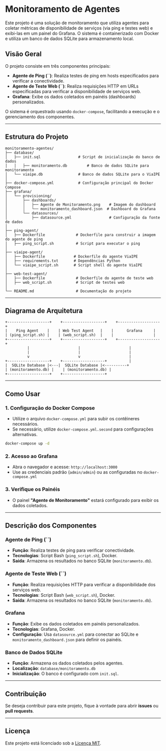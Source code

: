 # Monitoramento de Agentes

Este projeto é uma solução de monitoramento que utiliza agentes para coletar métricas de disponibilidade de serviços (via ping e testes web) e exibi-las em um painel do Grafana. O sistema é containerizado com Docker e utiliza um banco de dados SQLite para armazenamento local.

## Visão Geral

O projeto consiste em três componentes principais:

- **Agente de Ping (**``**)**: Realiza testes de ping em hosts especificados para verificar a conectividade.
- **Agente de Teste Web (**``**)**: Realiza requisições HTTP em URLs especificadas para verificar a disponibilidade de serviços web.
- **Grafana**: Exibe os dados coletados em painéis (dashboards) personalizados.

O sistema é orquestrado usando `docker-compose`, facilitando a execução e o gerenciamento dos componentes.

---

## Estrutura do Projeto

```plaintext
monitoramento-agentes/
├── database/
│   ├── init.sql                 # Script de inicialização do banco de dados
│   │   ├── monitoramento.db         # Banco de dados SQLite para monitoramento
│   └── viaipe.db                # Banco de dados SQLite para o ViaIPE
│
├── docker-compose.yml           # Configuração principal do Docker Compose
├── grafana/
│   └── provisioning/
│       ├── dashboards/
│       │   ├── Agente de Monitoramento.png    # Imagem do dashboard
│       │   └── monitoramento_dashboard.json  # Dashboard do Grafana
│       └── datasources/
│           ├── datasource.yml                 # Configuração da fonte de dados
│
├── ping-agent/
│   ├── Dockerfile              # Dockerfile para construir a imagem do agente de ping
│   ├── ping_script.sh          # Script para executar o ping
│
├── viaipe-agent/
│   ├── Dockerfile             # Dockerfile do agente ViaIPE
│   ├── requirements.txt       # Dependências Python
│   └── viaipe_script.sh       # Script shell do agente ViaIPE
│
├── web-test-agent/
│   ├── Dockerfile              # Dockerfile do agente de teste web
│   ├── web_script.sh           # Script de testes web
│
└── README.md                   # Documentação do projeto
```

---

## Diagrama de Arquitetura

```plaintext
+-------------------+    +-------------------+    +-------------------+
|    Ping Agent    |    | Web Test Agent   |    |      Grafana     |
| (ping_script.sh) |    | (web_script.sh)  |    |                  |
+-------------------+    +-------------------+    +-------------------+
          |                      |                      |
          |                      |                      |
          v                      v                      |
+-------------------+    +-------------------+          |
|  SQLite Database |<---|  SQLite Database |<----------+
| (monitoramento.db) |    | (monitoramento.db) |
+-------------------+    +-------------------+
```

---

## Como Usar

### 1. Configuração do Docker Compose

- Utilize o arquivo `docker-compose.yml` para subir os contêineres necessários.
- Se necessário, utilize `docker-compose.yml.second` para configurações alternativas.

```bash
docker-compose up -d
```

### 2. Acesso ao Grafana

- Abra o navegador e acesse: `http://localhost:3000`
- Use as credenciais padrão (`admin/admin`) ou as configuradas no `docker-compose.yml`

### 3. Verifique os Painéis

- O painel **"Agente de Monitoramento"** estará configurado para exibir os dados coletados.

---

## Descrição dos Componentes

### **Agente de Ping (**``**)**

- **Função**: Realiza testes de ping para verificar conectividade.
- **Tecnologias**: Script Bash (`ping_script.sh`), Docker.
- **Saída**: Armazena os resultados no banco SQLite (`monitoramento.db`).

### **Agente de Teste Web (**``**)**

- **Função**: Realiza requisições HTTP para verificar a disponibilidade dos serviços web.
- **Tecnologias**: Script Bash (`web_script.sh`), Docker.
- **Saída**: Armazena os resultados no banco SQLite (`monitoramento.db`).

### **Grafana**

- **Função**: Exibe os dados coletados em painéis personalizados.
- **Tecnologias**: Grafana, Docker.
- **Configuração**: Usa `datasource.yml` para conectar ao SQLite e `monitoramento_dashboard.json` para definir os painéis.

### **Banco de Dados SQLite**

- **Função**: Armazena os dados coletados pelos agentes.
- **Localização**: `database/monitoramento.db`
- **Inicialização**: O banco é configurado com `init.sql`.

---

## Contribuição

Se deseja contribuir para este projeto, fique à vontade para abrir **issues** ou **pull requests**.

---

## Licença

Este projeto está licenciado sob a [Licença MIT](LICENSE).
